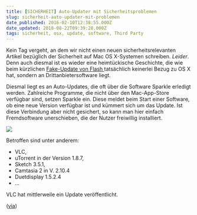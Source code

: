 ```yaml
---
title: [SICHERHEIT] Auto-Updater mit Sicherheitsproblemen
slug: sicherheit-auto-updater-mit-problemen
date_published: 2016-02-10T12:38:55.000Z
date_updated: 2018-08-22T09:39:28.000Z
tags: sicherheit, osx, update, software, Third Party
---
```


Kein Tag vergeht, an dem wir nicht einen neuen sicherheitsrelevanten Artikel bezüglich der Sicherheit auf Mac OS X-Systemen schreiben. *Leider*. Denn auch diesmal ist es wieder eine heimtückische Geschichte, die wie beim kürzlichen [Fake-Update von Flash ](__GHOST_URL__/sicherheit-mac-benutzer-aufgepasst-flash-fake/) tatsächlich keinerlei Bezug zu OS X hat, sondern an Drittanbietersoftware liegt. 

Diesmal liegt es an Auto-Updates, die oft über die Software Sparkle erledigt werden. Zahlreiche Programme, die nicht über den Mac-App-Store verfügbar sind, setzen Sparkle ein. Diese meldet beim Start einer Software, ob eine neue Version verfügbar ist und kümmert sich um das Update. Ist diese Verbindung aber nicht gesichert, so kann man hier einfach Fremdsoftware unerschieben, die der Nutzer freiwillig installiert.

![](http://thafaker.de/content/images/2016/02/sparkle-1.jpg)

Betroffen sind unter anderem:

- VLC,
- uTorrent in der Version 1.8.7,
- Sketch 3.5.1,
- Camtasia 2 in V. 2.10.4
- Duetdisplay 1.5.2.4
- ...

VLC hat mittlerweile ein Update veröffentlicht.

([via](http://www.golem.de/news/man-in-the-middle-angriff-sparkle-installer-macht-viele-mac-apps-angreifbar-1602-119038.html))
